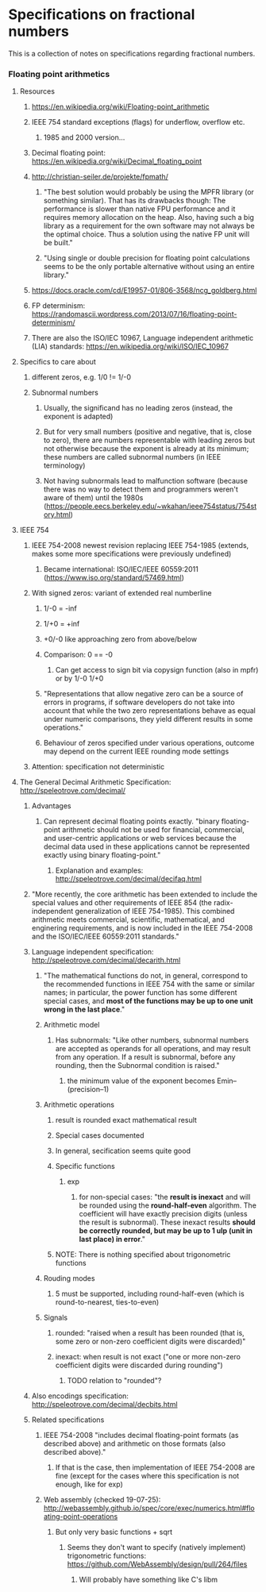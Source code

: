 # Specifications on fractional numbers

This is a collection of notes on specifications regarding fractional numbers.


<a id="orgc36bb4e"></a>

### Floating point arithmetics

1.  Resources

    1.  <https://en.wikipedia.org/wiki/Floating-point_arithmetic>
    
    2.  IEEE 754 standard exceptions (flags) for underflow, overflow etc.
    
        1.  1985 and 2000 version&#x2026;
    
    3.  Decimal floating point: <https://en.wikipedia.org/wiki/Decimal_floating_point>
    
    4.  <http://christian-seiler.de/projekte/fpmath/>
    
        1.  "The best solution would probably be using the MPFR library (or something similar). That has its drawbacks though: The performance is slower than native FPU performance and it requires memory allocation on the heap. Also, having such a big library as a requirement for the own software may not always be the optimal choice. Thus a solution using the native FP unit will be built."
        
        2.  "Using single or double precision for floating point calculations seems to be the only portable alternative without using an entire library."
    
    5.  <https://docs.oracle.com/cd/E19957-01/806-3568/ncg_goldberg.html>
    
    6.  FP determinism: <https://randomascii.wordpress.com/2013/07/16/floating-point-determinism/>
    
    7.  There are also the ISO/IEC 10967, Language independent arithmetic (LIA) standards: <https://en.wikipedia.org/wiki/ISO/IEC_10967>

2.  Specifics to care about

    1.  different zeros, e.g. 1/0 != 1/-0
    
    2.  Subnormal numbers
    
        1.  Usually, the significand has no leading zeros (instead, the exponent is adapted)
        
        2.  But for very small numbers (positive and negative, that is, close to zero), there are numbers representable with leading zeros but not otherwise because the exponent is already at its minimum; these numbers are called subnormal numbers (in IEEE terminology)
        
        3.  Not having subnormals lead to malfunction software (because there was no way to detect them and programmers weren't aware of them) until the 1980s (<https://people.eecs.berkeley.edu/~wkahan/ieee754status/754story.html>)

3.  IEEE 754

    1.  IEEE 754-2008 newest revision replacing IEEE 754-1985 (extends, makes some more specifications were previously undefined)
    
        1.  Became international: ISO/IEC/IEEE 60559:2011 (<https://www.iso.org/standard/57469.html>)
    
    2.  With signed zeros: variant of extended real numberline
    
        1.  1/-0 = -inf
        
        2.  1/+0 = +inf
        
        3.  +0/-0 like approaching zero from above/below
        
        4.  Comparison: 0 == -0
        
            1.  Can get access to sign bit via copysign function (also in mpfr) or by 1/-0 1/+0
        
        5.  "Representations that allow negative zero can be a source of errors in programs, if software developers do not take into account that while the two zero representations behave as equal under numeric comparisons, they yield different results in some operations."
        
        6.  Behaviour of zeros specified under various operations, outcome may depend on the current IEEE rounding mode settings
    
    3.  Attention: specification not deterministic

4.  The General Decimal Arithmetic Specification: <http://speleotrove.com/decimal/>

    1.  Advantages
    
        1.  Can represent decimal floating points exactly. "binary floating-point arithmetic should not be used for financial, commercial, and user-centric applications or web services because the decimal data used in these applications cannot be represented exactly using binary floating-point."
        
            1.  Explanation and examples: <http://speleotrove.com/decimal/decifaq.html>
    
    2.  "More recently, the core arithmetic has been extended to include the special values and other requirements of IEEE 854 (the radix-independent generalization of IEEE 754-1985). This combined arithmetic meets commercial, scientific, mathematical, and enginering requirements, and is now included in the IEEE 754-2008 and the ISO/IEC/IEEE 60559:2011 standards."
    
    3.  Language independent specification: <http://speleotrove.com/decimal/decarith.html>
    
        1.  "The mathematical functions do not, in general, correspond to the recommended functions in IEEE 754 with the same or similar names; in particular, the power function has some different special cases, and **most of the functions may be up to one unit wrong in the last place**."
        
        2.  Arithmetic model
        
            1.  Has subnormals: "Like other numbers, subnormal numbers are accepted as operands for all operations, and may result from any operation. If a result is subnormal, before any rounding, then the Subnormal condition is raised."
            
                1.  the minimum value of the exponent becomes Emin–(precision–1)
        
        3.  Arithmetic operations
        
            1.  result is rounded exact mathematical result
            
            2.  Special cases documented
            
            3.  In general, secification seems quite good
            
            4.  Specific functions
            
                1.  exp
                
                    1.  for non-special cases: "the **result is inexact** and will be rounded using the **round-half-even** algorithm. The coefficient will have exactly precision digits (unless the result is subnormal). These inexact results **should be correctly rounded, but may be up to 1 ulp (unit in last place) in error**."
            
            5.  NOTE: There is nothing specified about trigonometric functions
        
        4.  Rouding modes
        
            1.  5 must be supported, including round-half-even (which is round-to-nearest, ties-to-even)
        
        5.  Signals
        
            1.  rounded: "raised when a result has been rounded (that is, some zero or non-zero coefficient digits were discarded)"
            
            2.  inexact: when result is not exact ("one or more non-zero coefficient digits were discarded during rounding")
            
                1.  TODO relation to "rounded"?
    
    4.  Also encodings specification: <http://speleotrove.com/decimal/decbits.html>
    
    5.  Related specifications
    
        1.  IEEE 754-2008 "includes decimal floating-point formats (as described above) and arithmetic on those formats (also described above)."
        
            1.  If that is the case, then implementation of IEEE 754-2008 are fine (except for the cases where this specification is not enough, like for exp)
        
        2.  Web assembly (checked 19-07-25): <http://webassembly.github.io/spec/core/exec/numerics.html#floating-point-operations>
        
            1.  But only very basic functions + sqrt
            
                1.  Seems they don't want to specify (natively implement) trigonometric functions: <https://github.com/WebAssembly/design/pull/264/files>
                
                    1.  Will probably have something like C's libm

